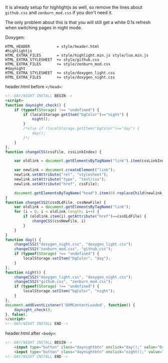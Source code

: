 It is already setup for highlightjs as well, so remove the lines about `github.css` and `zenburn_mod.css` if you don't need it.

The only problem about this is that you will still get a white 0.1s refresh when switching pages in night mode.

Doxygen:

```
HTML_HEADER            = style/header.html
#highlightjs
HTML_EXTRA_FILES       = style/highlight.min.js style/lua.min.js
HTML_EXTRA_STYLESHEET  += style/github.css
HTML_EXTRA_FILES       += style/zenburn_mod.css
#daynight
HTML_EXTRA_STYLESHEET  += style/doxygen_light.css
HTML_EXTRA_FILES       += style/doxygen_night.css
```

header.html before `</head>`:

```html
<!--DAY/NIGHT INSTALL BEGIN-->
<script>
function daynight_check() {
	if (typeof(Storage) !== "undefined") {
		if (localStorage.getItem("bgColor")=="night") {
			night();
		}
		/*else if (localStorage.getItem("bgColor")=="day") {
			day();
		}*/
	}
};
function changeCSS(cssFile, cssLinkIndex) {

	var oldlink = document.getElementsByTagName("link").item(cssLinkIndex);

	var newlink = document.createElement("link");
	newlink.setAttribute("rel", "stylesheet");
	newlink.setAttribute("type", "text/css");
	newlink.setAttribute("href", cssFile);

	document.getElementsByTagName("head").item(0).replaceChild(newlink, oldlink);
}
function changeCSS2(cssOLdFile, cssNewFile) {
	var oldlink = document.getElementsByTagName("link");
	for (i = 0; i < oldlink.length; i++) {
		if (oldlink.item(i).getAttribute("href")==cssOLdFile) {
			changeCSS(cssNewFile, i)
		}
	}
}
function day() {
	changeCSS2("doxygen_night.css", "doxygen_light.css");
	changeCSS2("zenburn_mod.css", "github.css");
	if (typeof(Storage) !== "undefined") {
		localStorage.setItem("bgColor", "day");
	}
};
function night() {
	changeCSS2("doxygen_light.css", "doxygen_night.css");
	changeCSS2("github.css", "zenburn_mod.css");
	if (typeof(Storage) !== "undefined") {
		localStorage.setItem("bgColor", "night");
	}
};
document.addEventListener('DOMContentLoaded', function() {
	daynight_check();
}, false);
</script>
<!--DAY/NIGHT INSTALL END-->
```

header.html after `<body>`:

```html
<!--DAY/NIGHT INSTALL BEGIN-->
	<input type="button" class="daynightbtn" onclick="day();" value="Day" />
	<input type="button" class="daynightbtn" onclick="night();" value="Night" />
<!--DAY/NIGHT INSTALL END-->
```
